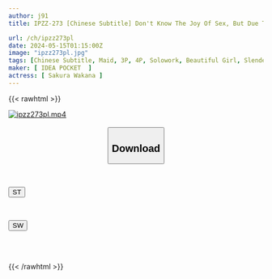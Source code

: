 ```yaml
---
author: j91
title: IPZZ-273 [Chinese Subtitle] Don't Know The Joy Of Sex, But Due To My Father's Debt, I Was Imprisoned In A Gangster's House, Raped And Fucked, And After 10 Days, I Was Transformed Into A Premature Ejaculation Maid Who Couldn't Live Without Sex. Wakana Sakura

url: /ch/ipzz273pl
date: 2024-05-15T01:15:00Z
image: "ipzz273pl.jpg"
tags: [Chinese Subtitle, Maid, 3P, 4P, Solowork, Beautiful Girl, Slender	]
maker: [ IDEA POCKET  ]
actress: [ Sakura Wakana ]
---
```



{{< rawhtml >}}

<div class="video" data-videoid="84AwXxLGyoUGvj">
    <a href="javascript:;">
        <img src="/ch/ipzz273pl/ipzz273pl.jpg" width="WIDTH" height="HEIGHT" alt="ipzz273pl.mp4" loading="lazy">
    </a>
</div>

<script type="text/javascript" src="https://j91.asia/asset/on-demand-st.js"></script>

<br>
  <link rel="stylesheet" href="https://j91.asia/asset/bs5.css">
  
  <center>
  <button class="btn btn-primary" type="button" data-bs-toggle="collapse" data-bs-target=".multi-collapse" aria-expanded="false" aria-controls="multiCollapseExample1 multiCollapseExample2"><h2>Download</h2></button></center>
</p>
<div class="row">
  <div class="col">
    <div class="collapse multi-collapse" id="multiCollapseExample1">
      <div class="card card-body">
	      	      <br>
<div class="buttons">  
<p><a href="/ch/ipzz273pl/st.html" target="_blank"><button class="btn-hover color-3"><i class="fa fa-download"></i> ST</button></a></p></div>
    </div>
  </div>
</div>
  <div class="col">
    <div class="collapse multi-collapse" id="multiCollapseExample2">
      <div class="card card-body">
	      <br>
<div class="buttons">
<p><a href="/ch/ipzz273pl/sw.html" target="_blank"><button class="btn-hover color-2"><i class="fa fa-download"></i> SW</button></a></p></div>
<br><br>
      </div>
    </div>
  </div>
</div>

{{< /rawhtml >}}